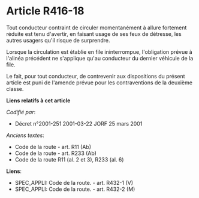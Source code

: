 # Article R416-18

Tout conducteur contraint de circuler momentanément à allure fortement réduite est tenu d'avertir, en faisant usage de ses
feux de détresse, les autres usagers qu'il risque de surprendre.

Lorsque la circulation est établie en file ininterrompue, l'obligation prévue à l'alinéa précédent ne s'applique qu'au
conducteur du dernier véhicule de la file.

Le fait, pour tout conducteur, de contrevenir aux dispositions du présent article est puni de l'amende prévue pour les
contraventions de la deuxième classe.

**Liens relatifs à cet article**

_Codifié par_:

  - Décret n°2001-251 2001-03-22 JORF 25 mars 2001

_Anciens textes_:

  - Code de la route - art. R11 (Ab)
  - Code de la route - art. R233 (Ab)
  - Code de la route R11 (al. 2 et 3), R233 (al. 6)

**Liens**:

  - SPEC_APPLI: Code de la route. - art. R432-1 (V)
  - SPEC_APPLI: Code de la route. - art. R432-2 (M)
